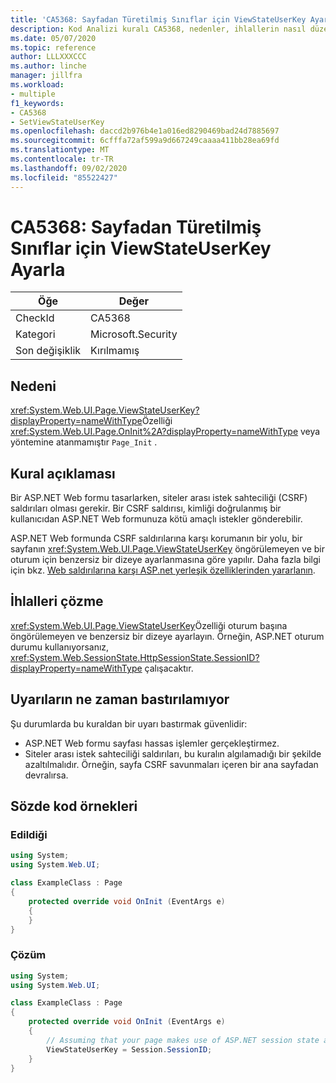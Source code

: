 ```yaml
---
title: 'CA5368: Sayfadan Türetilmiş Sınıflar için ViewStateUserKey Ayarla'
description: Kod Analizi kuralı CA5368, nedenler, ihlallerin nasıl düzeltileceğini ve ne zaman bastıralınacağını içeren bilgiler sağlar.
ms.date: 05/07/2020
ms.topic: reference
author: LLLXXXCCC
ms.author: linche
manager: jillfra
ms.workload:
- multiple
f1_keywords:
- CA5368
- SetViewStateUserKey
ms.openlocfilehash: daccd2b976b4e1a016ed8290469bad24d7885697
ms.sourcegitcommit: 6cfffa72af599a9d667249caaaa411bb28ea69fd
ms.translationtype: MT
ms.contentlocale: tr-TR
ms.lasthandoff: 09/02/2020
ms.locfileid: "85522427"
---
```

# <a name="ca5368-set-viewstateuserkey-for-classes-derived-from-page"></a>CA5368: Sayfadan Türetilmiş Sınıflar için ViewStateUserKey Ayarla

|Öğe|Değer|
|-|-|
|CheckId|CA5368|
|Kategori|Microsoft.Security|
|Son değişiklik|Kırılmamış|

## <a name="cause"></a>Nedeni

<xref:System.Web.UI.Page.ViewStateUserKey?displayProperty=nameWithType>Özelliği <xref:System.Web.UI.Page.OnInit%2A?displayProperty=nameWithType> veya yöntemine atanmamıştır `Page_Init` .

## <a name="rule-description"></a>Kural açıklaması

Bir ASP.NET Web formu tasarlarken, siteler arası istek sahteciliği (CSRF) saldırıları olması gerekir. Bir CSRF saldırısı, kimliği doğrulanmış bir kullanıcıdan ASP.NET Web formunuza kötü amaçlı istekler gönderebilir.

ASP.NET Web formunda CSRF saldırılarına karşı korumanın bir yolu, bir sayfanın <xref:System.Web.UI.Page.ViewStateUserKey> öngörülemeyen ve bir oturum için benzersiz bir dizeye ayarlanmasına göre yapılır. Daha fazla bilgi için bkz. [Web saldırılarına karşı ASP.net yerleşik özelliklerinden yararlanın](/previous-versions/dotnet/articles/ms972969(v=msdn.10)#viewstateuserkey).

## <a name="how-to-fix-violations"></a>İhlalleri çözme

<xref:System.Web.UI.Page.ViewStateUserKey>Özelliği oturum başına öngörülemeyen ve benzersiz bir dizeye ayarlayın. Örneğin, ASP.NET oturum durumu kullanıyorsanız, <xref:System.Web.SessionState.HttpSessionState.SessionID?displayProperty=nameWithType> çalışacaktır.

## <a name="when-to-suppress-warnings"></a>Uyarıların ne zaman bastırılamıyor

Şu durumlarda bu kuraldan bir uyarı bastırmak güvenlidir:
- ASP.NET Web formu sayfası hassas işlemler gerçekleştirmez.
- Siteler arası istek sahteciliği saldırıları, bu kuralın algılamadığı bir şekilde azaltılmalıdır. Örneğin, sayfa CSRF savunmaları içeren bir ana sayfadan devralırsa.

## <a name="pseudo-code-examples"></a>Sözde kod örnekleri

### <a name="violation"></a>Edildiği

```csharp
using System;
using System.Web.UI;

class ExampleClass : Page
{
    protected override void OnInit (EventArgs e)
    {
    }
}
```

### <a name="solution"></a>Çözüm

```csharp
using System;
using System.Web.UI;

class ExampleClass : Page
{
    protected override void OnInit (EventArgs e)
    {
        // Assuming that your page makes use of ASP.NET session state and the SessionID is stable.
        ViewStateUserKey = Session.SessionID;
    }
}
```
